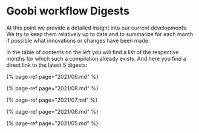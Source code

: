 # Goobi workflow Digests

At this point we provide a detailed insight into our current developments. We try to keep them relatively up to date and to summarize for each month if possible what innovations or changes have been made.

In the table of contents on the left you will find a list of the respective months for which such a compilation already exists. And here you find a direct link to the latest 5 digests:

{% page-ref page="2021/09.md" %}

{% page-ref page="2021/08.md" %}

{% page-ref page="2021/07.md" %}

{% page-ref page="2021/06.md" %}

{% page-ref page="2021/05.md" %}

